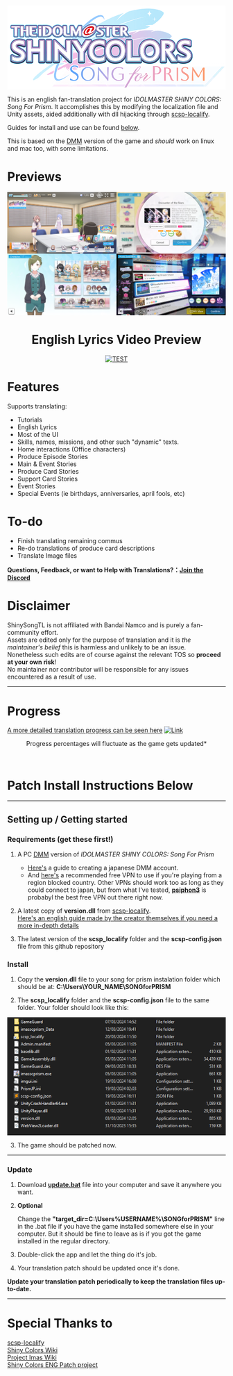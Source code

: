 <img align="center" src=/Images/logo.png>


This is an english fan-translation project for *IDOLMASTER SHINY COLORS: Song For Prism*.
It accomplishes this by modifying the localization file and Unity assets, aided additionally with dll hijacking through [scsp-localify].

Guides for install and use can be found [below](#setting-up--getting-started).

This is based on the [DMM] version of the game and *should* work on linux and mac too, with some limitations.  

# Previews

<img align="center" src=/Images/preview.png>

<div align="center">

# English Lyrics Video Preview
   
[![TEST](https://img.youtube.com/vi/ncYDIzfnt4Y/0.jpg)](https://www.youtube.com/watch?v=ncYDIzfnt4Y)
</div>

# Features
Supports translating:
- Tutorials
- English Lyrics
- Most of the UI
- Skills, names, missions, and other such "dynamic" texts.
- Home interactions (Office characters)
- Produce Episode Stories
- Main & Event Stories
- Produce Card Stories
- Support Card Stories
- Event Stories
- Special Events (ie birthdays, anniversaries, april fools, etc)


# To-do
- Finish translating remaining commus
- Re-do translations of produce card descriptions
- Translate Image files

<b>Questions, Feedback, or want to Help with Translations?：[Join the Discord](https://discord.gg/qjrK3hu9Vy)</b>


# Disclaimer
ShinySongTL is not affiliated with Bandai Namco and is purely a fan-community effort.  
Assets are edited only for the purpose of translation and it is *the maintainer's belief* this is harmless and unlikely to be an issue.  
Nonetheless such edits are of course against the relevant TOS so **proceed at your own risk**!  
No maintainer nor contributor will be responsible for any issues encountered as a result of use.

---

# Progress

[A more detailed translation progress can be seen here](https://docs.google.com/spreadsheets/d/1-9RUhuyvV8UxiJggC0Y_s_hqDpIk2k6ZXCI7Rc2SmIw/edit?usp=sharing)
[![Link](https://docs.google.com/spreadsheets/d/e/2PACX-1vRC0Ive8sQsOLnDSGu1LSX_w_1q3utZiMgbW77yCB5HMohw9BiwLIahrMPhp49gdZe51-R5U5AAkUwq/pubchart?oid=847311911&format=image)](https://docs.google.com/spreadsheets/d/1-9RUhuyvV8UxiJggC0Y_s_hqDpIk2k6ZXCI7Rc2SmIw/edit?usp=sharing)

<p align="center"> Progress percentages will fluctuate as the game gets updated* </p><br />

# Patch Install Instructions Below  

---

## Setting up / Getting started

### Requirements (get these first!)
1.   A PC [DMM] version of *IDOLMASTER SHINY COLORS: Song For Prism*<br />
     - [Here's](https://japancodesupply.com/pages/how-to-create-a-japanese-dmm-com-account) a guide to creating a japanese DMM account.
     - And [here's](https://www.psiphon3.com/uz@Latn/download.html) a recommended free VPN to use if you're playing from a region blocked country. Other VPNs should work too as long as they could connect to japan, but from what I've tested, [**psiphon3**](https://www.psiphon3.com/uz@Latn/download.html) is probabyl the best free VPN out there right now.
       
3.   A latest copy of **version.dll** from [scsp-localify]. <br />
     [Here's an english guide made by the creator themselves if you need a more in-depth details](https://github.com/chinosk6/scsp-localify/blob/main/readme_EN.md)

4.   The latest version of the **scsp_localify** folder and the **scsp-config.json** file from this github repository

### Install
1. Copy the **version.dll** file to your song for prism instalation folder which should be at:
**C:\Users\YOUR_NAME\SONGforPRISM**

2. The **scsp_localify** folder and the **scsp-config.json** file to the same folder.
   Your folder should look like this:
<img align="center" src=/Images/example.png>


3. The game should be patched now.

---

### Update
1. Download [**update.bat**](Update.bat) file into your computer and save it anywhere you want.

2. **Optional** 

   Change the **"target_dir=C:\Users\%USERNAME%\SONGforPRISM"** line in the .bat file if you have the game installed somewhere else in your computer. But it should be fine to leave as is if you got the game installed in the regular directory.

4. Double-click the app and let the thing do it's job. 

5. Your translation patch should be updated once it's done.

**Update your translation patch periodically to keep the translation files up-to-date.**

---

# Special Thanks to
[scsp-localify]  <br />
[Shiny Colors Wiki]  <br />
[Project Imas Wiki]  <br />
[Shiny Colors ENG Patch project] <br />

[Project Imas Wiki]: https://project-imas.wiki/
[Shiny Colors Wiki]: https://shinycolors.wiki/
[scsp-localify]: https://github.com/chinosk6/scsp-localify/releases
[Shiny Colors ENG Patch project]: https://github.com/snowyivu/ShinyColors
[DMM]: https://dmg-shinycolors-song-for-prism.idolmaster-official.jp/

